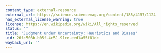 ```yaml
---
content_type: external-resource
external_url: https://science.sciencemag.org/content/185/4157/1124
has_external_license_warning: true
license: https://en.wikipedia.org/wiki/All_rights_reserved
status: ''
title: 'Judgment under Uncertainty: Heuristics and Biases'
uid: 26fc503b-b05f-4c51-91ce-eed1a55f81dc
wayback_url: ''
---
```

